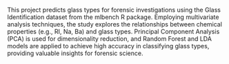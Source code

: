 This project predicts glass types for forensic investigations using the Glass Identification dataset from the mlbench R package. Employing multivariate analysis techniques, the study explores the relationships between chemical properties (e.g., RI, Na, Ba) and glass types. Principal Component Analysis (PCA) is used for dimensionality reduction, and Random Forest and LDA models are applied to achieve high accuracy in classifying glass types, providing valuable insights for forensic science.

